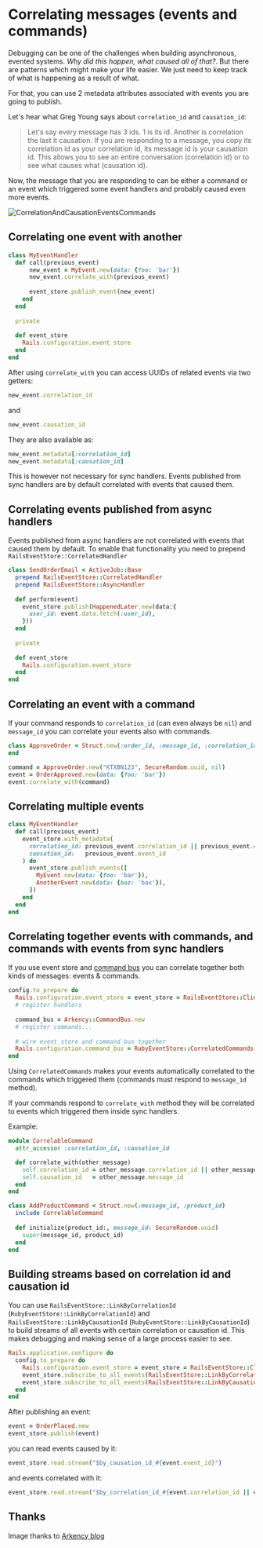 # Correlating messages (events and commands)

Debugging can be one of the challenges when building asynchronous, evented systems. _Why did this happen, what caused all of that?_. But there are patterns which might make your life easier. We just need to keep track of what is happening as a result of what.

For that, you can use 2 metadata attributes associated with events you are going to publish.

Let's hear what Greg Young says about `correlation_id` and `causation_id`:

> Let's say every message has 3 ids. 1 is its id. Another is correlation the last it causation. 
> If you are responding to a message, you copy its correlation id as your correlation id, its message id is your causation id. 
> This allows you to see an entire conversation (correlation id) or to see what causes what (causation id).

Now, the message that you are responding to can be either a command or an event which triggered some event handlers and probably caused even more events.

![CorrelationAndCausationEventsCommands](https://blog-arkency.imgix.net/correlation_id_causation_id_rails_ruby_event/CorrelationAndCausationEventsCommands.png?w=758&h=758&fit=max)

## Correlating one event with another

```ruby
class MyEventHandler
  def call(previous_event)
      new_event = MyEvent.new(data: {foo: 'bar'})
      new_event.correlate_with(previous_event)
      
      event_store.publish_event(new_event)   
    end
  end
  
  private
  
  def event_store
    Rails.configuration.event_store
  end
end
```

After using `correlate_with` you can access UUIDs of related events via two getters:

```ruby
new_event.correlation_id
```

and
    
```ruby
new_event.causation_id
```   

They are also available as:

```ruby
new_event.metadata[:correlation_id]
new_event.metadata[:causation_id]
```

This is however not necessary for sync handlers. Events published from sync handlers are by default correlated with events that caused them.

## Correlating events published from async handlers

Events published from async handlers are not correlated with events that caused them by default. To enable that functionality you need to prepend `RailsEventStore::CorrelatedHandler`

```ruby
class SendOrderEmail < ActiveJob::Base
  prepend RailsEventStore::CorrelatedHandler
  prepend RailsEventStore::AsyncHandler
  
  def perform(event)
    event_store.publish(HappenedLater.new(data:{
      user_id: event.data.fetch(:user_id),
    }))
  end
  
  private
  
  def event_store
    Rails.configuration.event_store
  end
end
```

## Correlating an event with a command

If your command responds to `correlation_id` (can even always be `nil`) and `message_id` you can correlate your events also with commands.

```ruby
class ApproveOrder < Struct.new(:order_id, :message_id, :correlation_id)
end

command = ApproveOrder.new("KTXBN123", SecureRandom.uuid, nil)
event = OrderApproved.new(data: {foo: 'bar'})
event.correlate_with(command)
```

## Correlating multiple events

```ruby
class MyEventHandler
  def call(previous_event)
    event_store.with_metadata(
      correlation_id: previous_event.correlation_id || previous_event.event_id,
      causation_id:   previous_event.event_id
    ) do
      event_store.publish_events([
        MyEvent.new(data: {foo: 'bar'}),
        AnotherEvent.new(data: {baz: 'bax'}),
      ])   
    end
  end
end
```

## Correlating together events with commands, and commands with events from sync handlers

If you use event store and [command bus](/docs/command_bus/) you can correlate together both kinds of messages: events & commands.

```ruby
config.to_prepare do
  Rails.configuration.event_store = event_store = RailsEventStore::Client.new
  # register handlers
   
  command_bus = Arkency::CommandBus.new
  # register commands...
  
  # wire event_store and command_bus together
  Rails.configuration.command_bus = RubyEventStore::CorrelatedCommands.new(event_store, command_bus)
end
```

Using `CorrelatedCommands` makes your events automatically correlated to the commands which triggered them (commands must respond to `message_id` method). 

If your commands respond to `correlate_with` method they will be correlated to events which triggered them inside sync handlers. 

Example:

```ruby
module CorrelableCommand
  attr_accessor :correlation_id, :causation_id

  def correlate_with(other_message)
    self.correlation_id = other_message.correlation_id || other_message.message_id
    self.causation_id   = other_message.message_id
  end
end

class AddProductCommand < Struct.new(:message_id, :product_id)
  include CorrelableCommand
  
  def initialize(product_id:, message_id: SecureRandom.uuid)
    super(message_id, product_id)
  end
end
```

## Building streams based on correlation id and causation id

You can use `RailsEventStore::LinkByCorrelationId` (`RubyEventStore::LinkByCorrelationId`) and `RailsEventStore::LinkByCausationId` (`RubyEventStore::LinkByCausationId`) to build streams of all events with certain correlation or causation id. This makes debugging and making sense of a large process easier to see.  

```ruby
Rails.application.configure do
  config.to_prepare do
    Rails.configuration.event_store = event_store = RailsEventStore::Client.new
    event_store.subscribe_to_all_events(RailsEventStore::LinkByCorrelationId.new)
    event_store.subscribe_to_all_events(RailsEventStore::LinkByCausationId.new)
  end
end
```

After publishing an event:

```ruby
event = OrderPlaced.new
event_store.publish(event)
```

you can read events caused by it:

```ruby
event_store.read.stream("$by_causation_id_#{event.event_id}")
```

and events correlated with it:

```ruby
event_store.read.stream("$by_correlation_id_#{event.correlation_id || event.event_id}")
```

## Thanks

Image thanks to [Arkency blog](https://blog.arkency.com/correlation-id-and-causation-id-in-evented-systems/)
